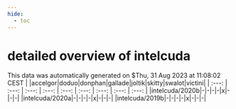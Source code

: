 ```yaml
---
hide:
  - toc
---
```


detailed overview of intelcuda
==============================


This data was automatically generated on $Thu, 31 Aug 2023 at 11:08:02 CEST
| |accelgor|doduo|donphan|gallade|joltik|skitty|swalot|victini|
| :---: | :---: | :---: | :---: | :---: | :---: | :---: | :---: | :---: |
|intelcuda/2020b|-|-|-|-|x|-|-|-|
|intelcuda/2020a|-|-|-|-|x|-|-|-|
|intelcuda/2019b|-|-|-|-|x|-|-|-|
